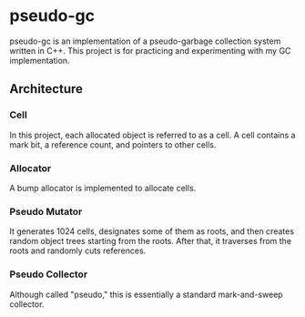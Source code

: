 # pseudo-gc

pseudo-gc is an implementation of a pseudo-garbage collection system written in C++. This project is for practicing and experimenting with my GC implementation.

## Architecture

### Cell

In this project, each allocated object is referred to as a cell. A cell contains a mark bit, a reference count, and pointers to other cells.

### Allocator

A bump allocator is implemented to allocate cells.

### Pseudo Mutator

It generates 1024 cells, designates some of them as roots, and then creates random object trees starting from the roots. After that, it traverses from the roots and randomly cuts references.

### Pseudo Collector

Although called "pseudo," this is essentially a standard mark-and-sweep collector.
